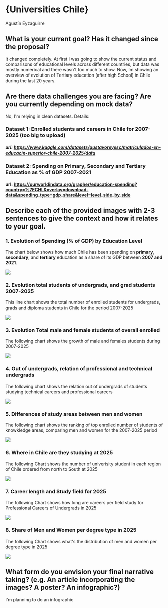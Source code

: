 # {Universities Chile}

Agustín Eyzaguirre

## What is your current goal? Has it changed since the proposal?

It changed completely. At first I was going to show the current status and
comparisons of educational levels across different countries, but data was mostly
numerical and there wasn't too much to show.
Now, Im showing an overview of evolution of Tertiary education (after high School)
in Chile during the last 20 years.

## Are there data challenges you are facing? Are you currently depending on mock data?

No, I'm relying in clean datasets. Details:

### Dataset 1: Enrolled students and careers in Chile for 2007-2025 (too big to upload)
##### url: https://www.kaggle.com/datasets/gustavoreyesc/matriculados-en-educacin-superior-chile-2007-2025/data

### Dataset 2: Spending on Primary, Secondary and Tertiary Education as % of GDP 2007-2021
#### url: https://ourworldindata.org/grapher/education-spending?country=%7ECHL&overlay=download-data&spending_type=gdp_share&level=level_side_by_side

## Describe each of the provided images with 2-3 sentences to give the context and how it relates to your goal.

### 1. Evolution of Spending (% of GDP) by Education Level

The chart below shows how much Chile has been spending on **primary**, **secondary**, and **tertiary** education as a share of its GDP between **2007 and 2021**.

![](../png_charts/spending.png)


### 2. Evolution total students of undergrads, and grad students 2007-2025

This line chart shows the total number of enrolled students for undergrads, grads and diploma students
in Chile for the period 2007-2025

![](../png_charts/total_enrollment.png)


### 3. Evolution Total male and female students of overall enrolled

The following chart shows the growth of male and females students during 2007-2025

![](../png_charts/men_women.png)

### 4. Out of undergrads, relation of professional and technical undergrads

The following chart shows the relation out of undergrads of students studying technical careers and professional careers

![](../png_charts/profs_techs.png)

### 5. Differences of study areas between men and women

The following chart shows the ranking of top enrolled number of students of
knowkledge areas, comparing men and women for the 2007-2025 period

![](../png_charts/ranks.png)

### 6. Where in Chile are they studying at 2025

The following Chart shows the number of univerisity student in each region of
Chile ordered from north to South at 2025

![](../png_charts/regions.png)


### 7. Career length and Study field for 2025

The following Chart shows how long are careers per field study for Professional Careers of Undergrads in 2025

![](../png_charts/long_careers.png)


### 8. Share of Men and Women per degree type in 2025

The following Chart shows what's the distribution of men and women per degree type in 2025

![](../png_charts/gender_degree.png)


## What form do you envision your final narrative taking? (e.g. An article incorporating the images? A poster? An infographic?)

I'm planning to do an infographic
